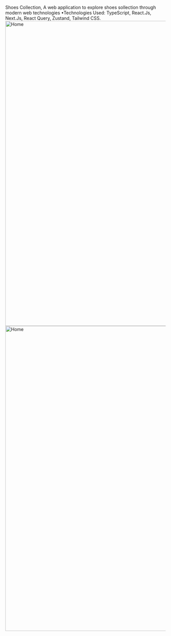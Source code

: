 Shoes Collection, A web application to explore shoes sollection through modern web technologies
•Technologies Used: TypeScript, React.Js, Next.Js, React Query, Zustand, Tailwind CSS.
<img width="957" alt="Home" src="https://github.com/One-Fist-Man/Shoes-Collection/blob/main/home.PNG"> 
<img width="957" alt="Home" src="https://github.com/One-Fist-Man/Shoes-Collection/blob/main/details.PNG"> 
